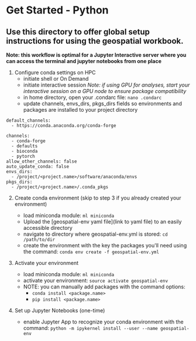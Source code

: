 # Get Started - Python

## Use this directory to offer global setup instructions for using the geospatial workbook.

**Note: this workflow is optimal for a Jupyter Interactive server where you can access the terminal and jupyter notebooks from one place**

1. Configure conda settings on HPC
   - initiate shell or On Demand
   - initiate interactive session *Note: if using GPU for analyses, start your interactive session on a GPU node to ensure package compatibility*
   - in home directory, open your .condarc file: `nano .condarc`
   - update channels, envs_dirs, pkgs_dirs fields so environments and packages are installed to your project directory  
   
```
default_channels:
  - https://conda.anaconda.org/conda-forge

channels:
  - conda-forge
  - defaults
  - bioconda
  - pytorch
allow_other_channels: false
auto_update_conda: false
envs_dirs:
  - /project/<project.name>/software/anaconda/envs
pkgs_dirs:
  - /project/<project.name>/.conda_pkgs
```

2. Create conda environment (skip to step 3 if you already created your environment)
    - load miniconda module: `ml miniconda`
    - Upload the [geospatial-env yaml file](link to yaml file) to an easily accessible directory
    - navigate to directory where geospatial-env.yml is stored: `cd /path/to/dir`
    - create the environment with the key the packages you'll need using the command: `conda env create -f geospatial-env.yml`

3. Activate your environment
    - load miniconda module: `ml miniconda`
    - activate your environment: `source activate geospatial-env`
    - NOTE: you can manually add packages with the command options:
        - `conda install <package.name>`
        - `pip install <package.name>`

4. Set up Jupyter Notebooks (one-time)
   - enable Jupyter App to recognize your conda environment with the command: `python -m ipykernel install --user --name geospatial-env`

      
